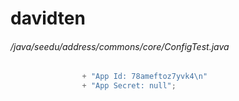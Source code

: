 # davidten
###### /java/seedu/address/commons/core/ConfigTest.java
``` java
                + "App Id: 78ameftoz7yvk4\n"
                + "App Secret: null";
```
